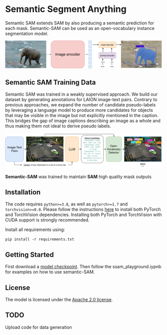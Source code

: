 # Semantic Segment Anything

Semantic SAM extends SAM by also producing a semantic prediction for each mask. Semantic-SAM can be used as an open-vocabulary instance segmentation model.

![SAM design](assets/overview.svg?raw=true)


## Semantic SAM Training Data

Semantic SAM was trained in a weakly supervised approach. We build our dataset by generating annotations for LAION image-text pairs. Contrary to previous approaches, we expand the number of candidate pseudo-labels by leveraging a language model to produce more candidates for objects that may be visible in the image but not explicitly mentioned in the caption. This bridges the gap of image captions describing an image as a whole and thus making them not ideal to derive pseudo labels. 


![SAM design](assets/data_approach.svg?raw=true)


**Semantic-SAM** was trained to maintain **SAM** high quality mask outputs


## Installation

The code requires `python>=3.8`, as well as `pytorch>=1.7` and `torchvision>=0.8`. Please follow the instructions [here](https://pytorch.org/get-started/locally/) to install both PyTorch and TorchVision dependencies. Installing both PyTorch and TorchVision with CUDA support is strongly recommended.

Install all requirements using:

```
pip install -r requirements.txt
```



## <a name="GettingStarted"></a>Getting Started

First download a [model checkpoint](#model-checkpoints). Then follow the ssam_playground.iypnb for examples on how to use semantic-SAM.

## License
The model is licensed under the [Apache 2.0 license](LICENSE).


## TODO
Upload code for data generation
